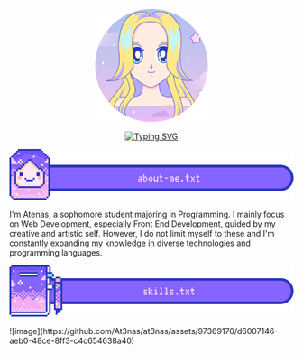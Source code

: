 <p align="center">
  <img src="./assets/at3nas-profile.png" style="width: 200px" />
</p>
<p align="center">
  <a href="https://git.io/typing-svg"><img src="https://readme-typing-svg.demolab.com?font=Silkscreen&size=25&pause=1000&color=F1ACF2&random=false&width=435&lines=Hello!+My+name+is+Atenas"    alt="Typing SVG" /></a>
</p>

<p align="center">
  <img src="./assets/header-about-me.png" />
</p>
I'm Atenas, a sophomore student majoring in Programming. I mainly focus on Web Development, especially Front End Development, guided by my creative and artistic self. However, I do not     limit myself to these and I'm constantly expanding my knowledge in diverse technologies and programming languages.  

<p align="center">
  <img src="./assets/header-skills.png" />
</p>
![image](https://github.com/At3nas/at3nas/assets/97369170/d6007146-aeb0-48ce-8ff3-c4c654638a40)
